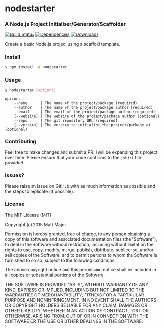 # nodestarter
### A Node.js Project Initialiser/Generator/Scaffolder

[![Build Status](https://travis-ci.org/matt-major/nodestarter.svg?branch=master)](https://travis-ci.org/matt-major/nodestarter)
[![Dependencies](https://david-dm.org/matt-major/nodestarter.svg)](https://www.npmjs.com/package/nodestarter)
[![Downloads](https://img.shields.io/npm/dm/nodestarter.svg)](https://www.npmjs.com/package/nodestarter)

Create a basic Node.js project using a scaffold template.

### Install

```bash
$ npm install -g nodestarter
```

### Usage

```bash
$ nodestarter [options]
```

    Options
        --name      | The name of the project/package (required)
        --author    | The name of the project/package author (required)
        --email     | The email of the project/package author (required)
        [--website] | The website of the project/package author (optional)
        --repo      | The git repository URL (required)
        [--version] | The version to initialise the project/package at (optional)

### Contributing

Feel free to make changes and submit a PR. I will be expanding this project over time. Please ensure that your code conforms to the ```jshint``` file provided.

### Issues?

Please raise an issue on GitHub with as much information as possible and the steps to replicate (if possible).

### License
The MIT License (MIT)

Copyright (c) 2015 Matt Major

Permission is hereby granted, free of charge, to any person obtaining a copy
of this software and associated documentation files (the "Software"), to deal
in the Software without restriction, including without limitation the rights
to use, copy, modify, merge, publish, distribute, sublicense, and/or sell
copies of the Software, and to permit persons to whom the Software is
furnished to do so, subject to the following conditions:

The above copyright notice and this permission notice shall be included in all
copies or substantial portions of the Software.

THE SOFTWARE IS PROVIDED "AS IS", WITHOUT WARRANTY OF ANY KIND, EXPRESS OR
IMPLIED, INCLUDING BUT NOT LIMITED TO THE WARRANTIES OF MERCHANTABILITY,
FITNESS FOR A PARTICULAR PURPOSE AND NONINFRINGEMENT. IN NO EVENT SHALL THE
AUTHORS OR COPYRIGHT HOLDERS BE LIABLE FOR ANY CLAIM, DAMAGES OR OTHER
LIABILITY, WHETHER IN AN ACTION OF CONTRACT, TORT OR OTHERWISE, ARISING FROM,
OUT OF OR IN CONNECTION WITH THE SOFTWARE OR THE USE OR OTHER DEALINGS IN THE
SOFTWARE.